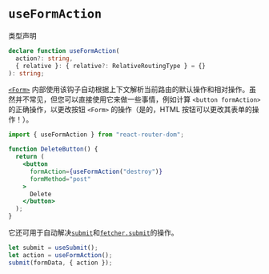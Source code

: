 # `useFormAction`

类型声明

```ts
declare function useFormAction(
  action?: string,
  { relative }: { relative?: RelativeRoutingType } = {}
): string;
```

[`<Form>`](https://baimingxuan.github.io/react-router6-doc/components/form) 内部使用该钩子自动根据上下文解析当前路由的默认操作和相对操作。虽然并不常见，但您可以直接使用它来做一些事情，例如计算 `<button formAction>` 的正确操作，以更改按钮 `<Form>` 的操作（是的，HTML 按钮可以更改其表单的操作！）。

```jsx
import { useFormAction } from "react-router-dom";

function DeleteButton() {
  return (
    <button
      formAction={useFormAction("destroy")}
      formMethod="post"
    >
      Delete
    </button>
  );
}
```

它还可用于自动解决[`submit`](https://baimingxuan.github.io/react-router6-doc/hooks/use-submit)和[`fetcher.submit`](https://baimingxuan.github.io/react-router6-doc/hooks/use-fetcher#fetchersubmit)的操作。

```jsx
let submit = useSubmit();
let action = useFormAction();
submit(formData, { action });
```